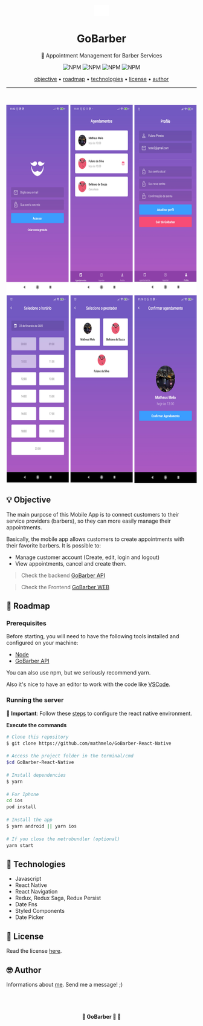 <div align="center">
    <img src="./src/assets/logo.png" height="30"/>
  <h1>GoBarber</h1>
</div>
<p align="center">🚀 Appointment Management for Barber Services</p>
<p align="center">
  <img alt="NPM" src="https://img.shields.io/github/license/mathmelo/GoBarber-React-Native">
  <img alt="NPM" src="https://img.shields.io/github/issues/mathmelo/GoBarber-React-Native">
  <img alt="NPM" src="https://img.shields.io/github/forks/mathmelo/GoBarber-React-Native">
  <img alt="NPM" src="https://img.shields.io/github/stars/mathmelo/GoBarber-React-Native">
</p>

<div align="center">
 <a href="#-objective">objective</a> •
 <a href="#-roadmap">roadmap</a> •
 <a href="#-technologies">technologies</a> •
 <a href="#-license">license</a> •
 <a href="#-author">author</a>
</div>

---
</br>
<p align="center">
  <img src="./.github/GoBarber.png" height="1000" margin-top="400">
</p>


## 💡 Objective
<p>The main purpose of this Mobile App is to connect customers to their service providers (barbers), so they can more easily manage their appointments.</p>
<p>Basically, the mobile app allows customers to create appointments with their favorite barbers.
It is possible to:</p>

- Manage customer account (Create, edit, login and logout)
- View appointments, cancel and create them.

> Check the backend [GoBarber API](https://github.com/mathmelo/GoBarber-NodeJS)

> Check the Frontend [GoBarber WEB](https://github.com/mathmelo/GoBarber-React)


## 🎌 Roadmap

### Prerequisites
Before starting, you will need to have the following tools installed and configured on your machine:
<ul>
  <li><a href="https://nodejs.org/en/">Node</a></li>
  <li><a href="https://github.com/mathmelo/GoBarber-NodeJS">GoBarber API</a></li>
</ul>

You can also use npm, but we seriously recommend yarn.

Also it's nice to have an editor to work with the code like [VSCode](https://code.visualstudio.com/).

### Running the server
**🚫 Important**: Follow these [steps](https://react-native.rocketseat.dev/) to configure the react native environment.

**Execute the commands**

```bash
# Clone this repository
$ git clone https://github.com/mathmelo/GoBarber-React-Native

# Access the project folder in the terminal/cmd
$cd GoBarber-React-Native

# Install dependencies
$ yarn

# For Iphone
cd ios
pod install

# Install the app
$ yarn android || yarn ios

# If you close the metrobundler (optional)
yarn start
```

## 💜 Technologies
- Javascript
- React Native
- React Navigation
- Redux, Redux Saga, Redux Persist
- Date Fns
- Styled Components
- Date Picker

## 📕 License

Read the license [here](https://github.com/mathmelo/GoBarber-React-Native/blob/main/LICENSE).

## 🤓 Author

Informations about [me](https://github.com/mathmelo).
Send me a message! ;)

<br />
<br />

<h4 align="center">
	🚧  GoBarber 🚀  🚧</br>
</h4>

